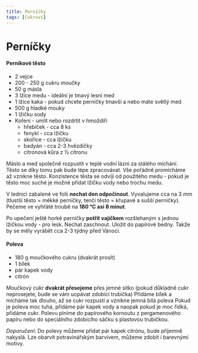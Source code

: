 ```yaml
---
title: Perníčky
tags: [Cukroví]
---
```


# Perníčky

#### Perníkové těsto

* 2 vejce
* 200 - 250 g cukru moučky
* 50 g másla
* 3 lžíce medu - ideální je tmavý lesní med
* 1 lžíce kaka - pokud chcete perníčky tmavší a nebo máte světlý med
* 500 g hladké mouky
* 1 lžičku sody
* Koření - umlít nebo rozdrtit v hmoždíři
  - hřebíček - cca 8 ks
  - fenykl - cca lžičku
  - skořice - cca lžičku
  - badyán - cca 2-3 hvězdičky
  - citronová kůra z ½ citronu

Máslo a med společně rozpustit v teplé vodní lázni za stálého míchání. Těsto se
díky tomu pak bude lépe zpracovávat. Vše pořádně promícháme až vznikne těsto.
Konzistence těsta se odvíjí od použitého medu - pokud je těsto moc suché je
možné přidat lžičku vody nebo trochu medu.

V lednici zabalené ve folii **nechat den odpočinout**. Vyvalujeme cca na 3 mm
(tlustší  těsto = měkké perníčky, tenčí těsto = křupavé a sušší perníčky).
Pečeme ve vyhřáté troubě na **180 °C asi 8 minut**.

Po upečení ještě horké perníčky **potřít vajíčkem** rozšlehaným s jednou
lžičkou vody - pro lesk. Nechat zaschnout. Uložit do papírové bedny.
Takže by se měly vyrábět cca 2-3 týdny před Vánoci.

#### Poleva
* 180 g moučkového cukru (dvakrát prosít)
* 1 bílek
* pár kapek vody
* citrón

Moučkový cukr **dvakrát přesejeme** přes jemné sítko (pokud důkladně cukr
neprosejete, bude se vám ucpávat zdobící trubička) Přidáme bílek a mícháme tak
dlouho, až se cukr rozpustí a vznikne jemná bílá poleva Pokud je poleva moc tuhá,
přidáme pár kapek vody a naopak pokud je moc řídká, přidáme cukr. Polevu plníme
do papírového kornoutu z pergamenového papíru nebo do speciálního zdobícího
sáčku s plastovou trubičkou.

*Doporučení*: Do polevy můžeme přidat pár kapek citrónu, bude příjemně nakyslá.
Lze obarvit potravinářským barvivem, můžeme zdobit i barevnými motivy.
